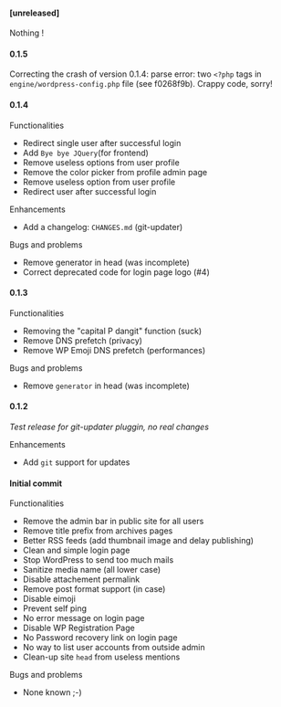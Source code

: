 #### [unreleased]

Nothing !

#### 0.1.5

Correcting the crash of version 0.1.4: parse error: two `<?php` tags in `engine/wordpress-config.php` file (see f0268f9b). Crappy code, sorry!

#### 0.1.4
Functionalities
* Redirect single user after successful login
* Add `Bye bye JQuery`(for frontend) 
* Remove useless options from user profile
* Remove the color picker from profile admin page
* Remove useless option from user profile
* Redirect user after successful login  

Enhancements
* Add a changelog: `CHANGES.md` (git-updater)

Bugs and problems
* Remove generator in head (was incomplete)
* Correct deprecated code for login page logo (#4)

#### 0.1.3

Functionalities
* Removing the "capital P dangit" function (suck)
* Remove DNS prefetch (privacy)
* Remove WP Emoji DNS prefetch (performances)

Bugs and problems
* Remove `generator` in head (was incomplete)

#### 0.1.2
_Test release for git-updater pluggin, no real changes_

Enhancements
* Add `git` support for updates

#### Initial commit

Functionalities
* Remove the admin bar in public site for all users
* Remove title prefix from archives pages
* Better RSS feeds (add thumbnail image and delay publishing)
* Clean and simple login page
* Stop WordPress to send too much mails
* Sanitize media name (all lower case)
* Disable attachement permalink
* Remove post format support (in case)
* Disable eimoji
* Prevent self ping
* No error message on login page
* Disable WP Registration Page
* No Password recovery link on login page
* No way to list user accounts from outside admin
* Clean-up site `head` from useless mentions

Bugs and problems
* None known ;-)

